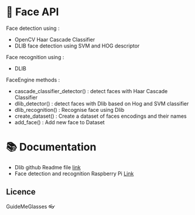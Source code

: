 # :man: Face API
Face detection using : 
 - OpenCV Haar Cascade Classifier
 - DLIB face detection using SVM and HOG descriptor

Face recognition using :
 - DLIB

FaceEngine methods :
 - cascade_classifier_detector() : detect faces with Haar Cascade Classifier
 - dlib_detector() : detect faces with Dlib based on Hog and SVM classifier
 - dlib_recognition() : Recognise face using Dlib
 - create_dataset() : Create a dataset of faces encodings and their names
 - add_face() : Add new face to Dataset
 
# :books: Documentation
- Dlib github Readme file [link](https://github.com/ageitgey/face_recognition)
- Face detection and recognition Raspberry Pi [Link](https://www.pyimagesearch.com/2018/06/25/raspberry-pi-face-recognition/)
 ## Licence
GuideMeGlasses
:eyeglasses: